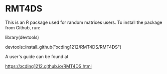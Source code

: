# RMT4DS

This is an R package used for random matrices users.  To install the package from Github, run:

library(devtools)

devtools::install_github("xcding1212/RMT4DS/RMT4DS")


A user's guide can be found at 

https://xcding1212.github.io/RMT4DS.html
